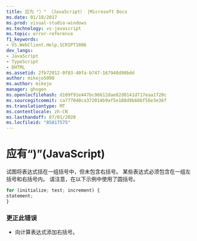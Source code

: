 ```yaml
---
title: 应为 "）" （JavaScript） |Microsoft Docs
ms.date: 01/18/2017
ms.prod: visual-studio-windows
ms.technology: vs-javascript
ms.topic: error-reference
f1_keywords:
- VS.WebClient.Help.SCRIPT1006
dev_langs:
- JavaScript
- TypeScript
- DHTML
ms.assetid: 2fb72012-0f83-40fa-b747-167940d90bdd
author: mikejo5000
ms.author: mikejo
manager: ghogen
ms.openlocfilehash: d109f91e447bc96612dae82d0141d717eaa1f20c
ms.sourcegitcommit: ca777040ca372014b9af5e188d9b60bf56e3e36f
ms.translationtype: MT
ms.contentlocale: zh-CN
ms.lasthandoff: 07/01/2020
ms.locfileid: "85817575"
---
```

# <a name="expected--javascript"></a>应有“)”(JavaScript)
试图将表达式括在一组括号中，但未包含右括号。 某些表达式必须包含在一组左括号和右括号内。 请注意，在以下示例中使用了圆括号。  
  
```JavaScript  
for (initialize; test; increment) {  
statement;  
}  
```  
  
### <a name="to-correct-this-error"></a>更正此错误  
  
- 向计算表达式添加右括号。